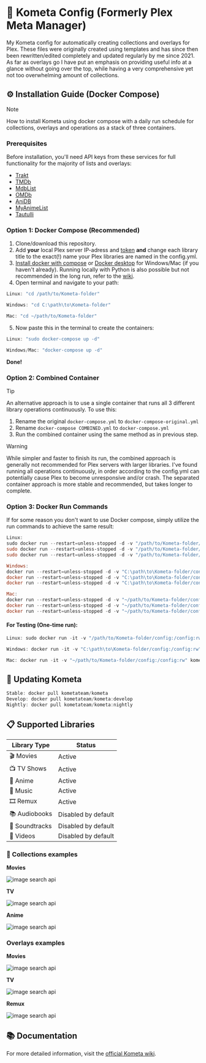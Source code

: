 # 🚀 Kometa Config (Formerly Plex Meta Manager)

My Kometa config for automatically creating collections and overlays for Plex. These files were originally created using templates and has since then been rewritten/edited completely and updated regularly by me since 2021. As far as overlays go I have put an emphasis on providing useful info at a glance without going over the top, while having a very comprehensive yet not too overwhelming amount of collections.

## ⚙️ Installation Guide (Docker Compose)

> [!NOTE]
> How to install Kometa using docker compose with a daily run schedule for collections, overlays and operations as a stack of three containers.

### Prerequisites

Before installation, you'll need API keys from these services for full functionality for the majority of lists and overlays:

- [Trakt](https://metamanager.wiki/en/latest/config/trakt/)
- [TMDb](https://metamanager.wiki/en/latest/config/tmdb/)
- [MdbList](https://metamanager.wiki/en/latest/config/mdblist/)
- [OMDb](https://metamanager.wiki/en/latest/config/omdb/)
- [AniDB](https://metamanager.wiki/en/latest/config/anidb/)
- [MyAnimeList](https://metamanager.wiki/en/latest/config/myanimelist/)
- [Tautulli](https://metamanager.wiki/en/latest/config/tautulli/)

### Option 1: Docker Compose (Recommended)

1. Clone/download this repository.
2. Add **your** local Plex server IP-adress and [token](https://support.plex.tv/articles/204059436-finding-an-authentication-token-x-plex-token/) **and** change each library title to the exact(!) name your Plex libraries are named in the config.yml.
3. [Install docker with compose](https://www.theserverside.com/blog/Coffee-Talk-Java-News-Stories-and-Opinions/How-to-install-Docker-and-docker-compose-on-Ubuntu) or [Docker desktop](https://www.docker.com/products/docker-desktop/) for Windows/Mac (if you haven't already). Running locally with Python is also possible but not recommended in the long run, refer to the [wiki](https://metamanager.wiki/en/latest/kometa/install/local/).
4. Open terminal and navigate to your path:

```powershell
Linux: "cd /path/to/Kometa-folder"

Windows: "cd C:\path\to\Kometa-folder"

Mac: "cd ~/path/to/Kometa-folder"
```

5. Now paste this in the terminal to create the containers:

```powershell
Linux: "sudo docker-compose up -d"

Windows/Mac: "docker-compose up -d"
```

**Done!**

### Option 2: Combined Container

> [!TIP]
> An alternative approach is to use a single container that runs all 3 different library operations continuously. To use this:
>
> 1. Rename the original `docker-compose.yml` to `docker-compose-original.yml`
> 2. Rename `docker-compose COMBINED.yml` to `docker-compose.yml`
> 3. Run the combined container using the same method as in previous step.

> [!WARNING]
> While simpler and faster to finish its run, the combined approach is generally not recommended for Plex servers with larger libraries. I've found running all operations continuously, in order according to the config.yml can potentially cause Plex to become unresponsive and/or crash. The separated container approach is more stable and recommended, but takes longer to complete.

### Option 3: Docker Run Commands

If for some reason you don't want to use Docker compose, simply utilize the run commands to achieve the same result:

```powershell
Linux:
sudo docker run --restart=unless-stopped -d -v "/path/to/Kometa-folder/config:/config:rw" kometateam/kometa -op --time 06:00
sudo docker run --restart=unless-stopped -d -v "/path/to/Kometa-folder/config:/config:rw" kometateam/kometa -ov --time 06:30
sudo docker run --restart=unless-stopped -d -v "/path/to/Kometa-folder/config:/config:rw" kometateam/kometa -co --time 08:00

Windows:
docker run --restart=unless-stopped -d -v "C:\path\to\Kometa-folder/config:/config:rw" kometateam/kometa -op --time 06:00
docker run --restart=unless-stopped -d -v "C:\path\to\Kometa-folder/config:/config:rw" kometateam/kometa -ov --time 06:30
docker run --restart=unless-stopped -d -v "C:\path\to\Kometa-folder/config:/config:rw" kometateam/kometa -co --time 08:00

Mac:
docker run --restart=unless-stopped -d -v "~/path/to/Kometa-folder/config:/config:rw" kometateam/kometa -op --time 06:00
docker run --restart=unless-stopped -d -v "~/path/to/Kometa-folder/config:/config:rw" kometateam/kometa -ov --time 06:30
docker run --restart=unless-stopped -d -v "~/path/to/Kometa-folder/config:/config:rw" kometateam/kometa -co --time 08:00
```

#### For Testing (One-time run):

```powershell
Linux: sudo docker run -it -v "/path/to/Kometa-folder/config:/config:rw" kometateam/kometa --run

Windows: docker run -it -v "C:\path\to\Kometa-folder/config:/config:rw" kometateam/kometa --run

Mac: docker run -it -v "~/path/to/Kometa-folder/config:/config:rw" kometateam/kometa --run
```

## 🔄 Updating Kometa

```powershell
Stable: docker pull kometateam/kometa
Develop: docker pull kometateam/kometa:develop
Nightly: docker pull kometateam/kometa:nightly
```

## 📋 Supported Libraries

| Library Type   | Status              |
| -------------- | ------------------- |
| 🎬 Movies      | Active              |
| 📺 TV Shows    | Active              |
| 🏮 Anime       | Active              |
| 🎵 Music       | Active              |
| 🎞️ Remux       | Active              |
| 📚 Audiobooks  | Disabled by default |
| 🎼 Soundtracks | Disabled by default |
| 🎥 Videos      | Disabled by default |

### 💾 Collections examples

**Movies**

![image search api](https://i.imgur.com/5Ot6ziT.png)

**TV**

![image search api](https://i.imgur.com/4Z28s9A.png)

**Anime**

![image search api](https://i.imgur.com/kTwTjW8.png)

### Overlays examples

**Movies**

![image search api](https://i.imgur.com/cTeNiMb.png)

**TV**

![image search api](https://i.imgur.com/7cUfZ53.png)

**Remux**

![image search api](https://i.imgur.com/lcFOxiG.png)

## 📚 Documentation

For more detailed information, visit the [official Kometa wiki](https://metamanager.wiki/en/latest/).
